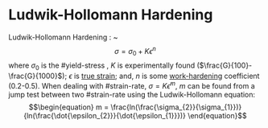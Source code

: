# Ludwik-Hollomann Hardening

Ludwik-Hollomann Hardening
: ~$$\begin{equation}\sigma = \sigma_{0} + K\epsilon^{n} \end{equation}$$
where $\sigma_{0}$ is the #yield-stress , $K$ is experimentally found ($\frac{G}{100}-\frac{G}{1000}$); $\epsilon$ is [true strain](true-strain.md); and, $n$ is some [work-hardening](deformation-and-work-hardening.md) coefficient (0.2-0.5).
When dealing with #strain-rate, $\sigma = K\dot{\epsilon}^{m}$, $m$ can be found from a jump test between two #strain-rate using the Ludwik-Hollomann equation:
$$\begin{equation}
m = \frac{ln(\frac{\sigma_{2}}{\sigma_{1}})}{ln(\frac{\dot{\epsilon_{2}}}{\dot{\epsilon_{1}}})}
\end{equation}$$